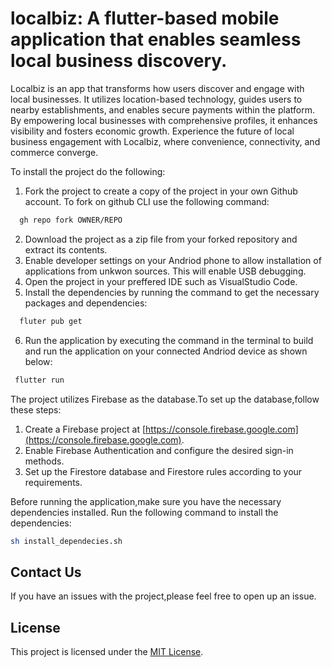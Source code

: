 # localbiz: A flutter-based mobile application that enables seamless local business discovery.

Localbiz is an  app that transforms how users discover and engage with local businesses. It utilizes location-based technology, guides users to nearby establishments, and enables secure payments within the platform. By empowering local businesses with comprehensive profiles, it enhances visibility and fosters economic growth. Experience the future of local business engagement with Localbiz, where convenience, connectivity, and commerce converge.

To install the project do the following:
1. Fork the project to create a copy of the project in your own Github account.
To fork on github CLI use the following command: 

```sh
  gh repo fork OWNER/REPO
  ```

2. Download the project as a zip file from your forked repository and extract its contents.
3. Enable developer settings on your Andriod phone to allow installation of applications from unkwon sources. This will enable USB debugging.
4. Open the project in your preffered IDE such as VisualStudio Code.
5. Install the dependencies by running the command  to get the necessary packages and dependencies: 

```sh
  fluter pub get
  ```


6. Run the application by executing the command in the terminal to build and run the application on your connected Andriod device as shown below:  

```sh
 flutter run
  ```




The project utilizes Firebase as the database.To set up the database,follow these steps:
1. Create a Firebase project at [https://console.firebase.google.com](https://console.firebase.google.com).
2. Enable Firebase Authentication and configure the desired sign-in methods.
3. Set up the Firestore database and Firestore rules according to your requirements.


Before running the application,make sure you have the necessary dependencies installed.
Run the following command to install the dependencies:

  ```sh
  sh install_dependecies.sh
  ```


## Contact Us
If you have an issues with the project,please feel free to open up an issue.

## License
This project is licensed under the [MIT License](LICENSE).

